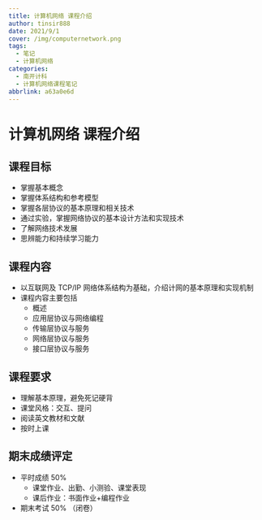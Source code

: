 ```yaml
---
title: 计算机网络 课程介绍
author: tinsir888
date: 2021/9/1
cover: /img/computernetwork.png
tags:
  - 笔记
  - 计算机网络
categories:
  - 南开计科
  - 计算机网络课程笔记
abbrlink: a63a0e6d
---
```

# 计算机网络 课程介绍

## 课程目标

- 掌握基本概念
- 掌握体系结构和参考模型
- 掌握各层协议的基本原理和相关技术
- 通过实验，掌握网络协议的基本设计方法和实现技术
- 了解网络技术发展
- 思辨能力和持续学习能力

## 课程内容

- 以互联网及 TCP/IP 网络体系结构为基础，介绍计网的基本原理和实现机制
- 课程内容主要包括
  - 概述
  - 应用层协议与网络编程
  - 传输层协议与服务
  - 网络层协议与服务
  - 接口层协议与服务

## 课程要求

- 理解基本原理，避免死记硬背
- 课堂风格：交互、提问
- 阅读英文教材和文献
- 按时上课

## 期末成绩评定

- 平时成绩 50%
  - 课堂作业、出勤、小测验、课堂表现
  - 课后作业：书面作业+编程作业
- 期末考试 50% （闭卷）